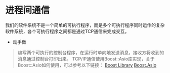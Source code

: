 # 进程间通信

我们的软件系统不是一个简单的可执行程序，而是多个可执行程序同时运作的复杂软件系统，各个可执行程序之间都是通过TCP通信来完成交互。

+ 动手做
> 编写两个可执行的控制台程序，在运行时单向地发送消息，接收方将收到的消息通过控制台打印出来。
> TCP/IP通信使用Boost::Asio库实现，关于Boost::Asio如何使用，可以参考以下链接：
> [Boost Library](./Third_Party_Library/TheBoostC++Libraries.chm)
> [Boost.Asio](https://www.boost.org/doc/libs/1_67_0/doc/html/boost_asio.html)